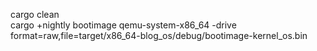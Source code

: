 cargo clean  
cargo +nightly bootimage
qemu-system-x86_64 -drive format=raw,file=target/x86_64-blog_os/debug/bootimage-kernel_os.bin
